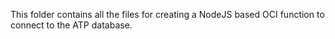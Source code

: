 This folder contains all the files for creating a NodeJS based OCI function to connect to the ATP database. 
